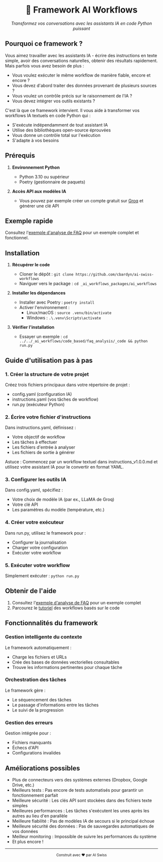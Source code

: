 <div align="center">
  <h1>🤖 Framework AI Workflows</h1>
  <p><i>Transformez vos conversations avec les assistants IA en code Python puissant</i></p>
</div>

## Pourquoi ce framework ?

Vous aimez travailler avec les assistants IA - écrire des instructions en texte simple, avoir des conversations naturelles, obtenir des résultats rapidement. Mais parfois vous avez besoin de plus :

- Vous voulez exécuter le même workflow de manière fiable, encore et encore ?
- Vous devez d'abord traiter des données provenant de plusieurs sources ?
- Vous voulez un contrôle précis sur le raisonnement de l'IA ?
- Vous devez intégrer vos outils existants ?

C'est là que ce framework intervient. Il vous aide à transformer vos workflows IA textuels en code Python qui :
- S'exécute indépendamment de tout assistant IA
- Utilise des bibliothèques open-source éprouvées
- Vous donne un contrôle total sur l'exécution
- S'adapte à vos besoins

## Prérequis

1. **Environnement Python**
   - Python 3.10 ou supérieur
   - Poetry (gestionnaire de paquets)

2. **Accès API aux modèles IA**
   - Vous pouvez par exemple créer un compte gratuit sur [Groq](https://console.groq.com) et générer une clé API

## Exemple rapide

Consultez l'[exemple d'analyse de FAQ](_ai_workflows/code_based/faq_analysis) pour un exemple complet et fonctionnel.

## Installation

1. **Récupérer le code**
   - Cloner le dépôt : `git clone https://github.com/cbardyn/ai-swiss-workflows`
   - Naviguer vers le package : `cd _ai_workflows_packages/ai_workflows`

2. **Installer les dépendances**
   - Installer avec Poetry : `poetry install`
   - Activer l'environnement :
     - Linux/macOS : `source .venv/bin/activate`
     - Windows : `.\.venv\Scripts\activate`

3. **Vérifier l'installation**
   - Essayer un exemple : `cd ../../_ai_workflows/code_based/faq_analysis/_code && python run.py`

## Guide d'utilisation pas à pas

### 1. Créer la structure de votre projet
Créez trois fichiers principaux dans votre répertoire de projet :
- config.yaml (configuration IA)
- instructions.yaml (vos tâches de workflow)
- run.py (exécuteur Python)

### 2. Écrire votre fichier d'instructions
Dans instructions.yaml, définissez :
- Votre objectif de workflow
- Les tâches à effectuer
- Les fichiers d'entrée à analyser
- Les fichiers de sortie à générer

Astuce : Commencez par un workflow textuel dans instructions_v1.0.0.md et utilisez votre assistant IA pour le convertir en format YAML.

### 3. Configurer les outils IA
Dans config.yaml, spécifiez :
- Votre choix de modèle IA (par ex., LLaMA de Groq)
- Votre clé API
- Les paramètres du modèle (température, etc.)

### 4. Créer votre exécuteur
Dans run.py, utilisez le framework pour :
- Configurer la journalisation
- Charger votre configuration
- Exécuter votre workflow

### 5. Exécuter votre workflow
Simplement exécuter : `python run.py`

## Obtenir de l'aide

1. Consultez l'[exemple d'analyse de FAQ](_ai_workflows/code_based/faq_analysis) pour un exemple complet
2. Parcourez le [tutoriel](_ai_workflows_tutorials/3_ai_workflows_as_code/) des workflows basés sur le code

## Fonctionnalités du framework

### Gestion intelligente du contexte
Le framework automatiquement :
- Charge les fichiers et URLs
- Crée des bases de données vectorielles consultables
- Trouve les informations pertinentes pour chaque tâche

### Orchestration des tâches
Le framework gère :
- Le séquencement des tâches
- Le passage d'informations entre les tâches
- Le suivi de la progression

### Gestion des erreurs
Gestion intégrée pour :
- Fichiers manquants
- Échecs d'API
- Configurations invalides

## Améliorations possibles

- Plus de connecteurs vers des systèmes externes (Dropbox, Google Drive, etc.)
- Meilleurs tests : Pas encore de tests automatisés pour garantir un fonctionnement parfait
- Meilleure sécurité : Les clés API sont stockées dans des fichiers texte simples
- Meilleures performances : Les tâches s'exécutent les unes après les autres au lieu d'en parallèle
- Meilleure fiabilité : Pas de modèles IA de secours si le principal échoue
- Meilleure sécurité des données : Pas de sauvegardes automatiques de vos données
- Meilleur monitoring : Impossible de suivre les performances du système
- Et plus encore !

---

<div align="center">
  <sub>Construit avec ❤️ par AI Swiss</sub>
</div>
